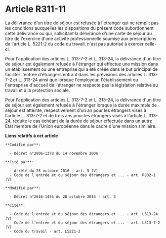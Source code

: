 # Article R311-11

La délivrance d'un titre de séjour est refusée à l'étranger qui ne remplit pas les conditions auxquelles les dispositions du
présent code subordonnent cette délivrance ou qui, sollicitant la délivrance d'une carte de séjour au titre de l'exercice
d'une activité professionnelle soumise aux prescriptions de l'article L. 5221-2 du code du travail, n'est pas autorisé à
exercer celle-ci. 

Pour l'application des articles L. 313-7-2 et L. 313-24, la délivrance d'un titre de séjour est également refusée à
l'étranger qui effectue une mission dans un établissement ou une entreprise qui a été créée dans le but principal de
faciliter l'entrée d'étrangers entrant dans les prévisions des articles L. 313-7-2 et L. 313-24 ainsi que lorsque
l'employeur, l'établissement ou l'entreprise d'accueil de l'étranger ne respecte pas la législation relative au travail et à
la protection sociale. 

Pour l'application des articles L. 313-7-2 et L. 313-24, la délivrance d'un titre de séjour est également refusée à
l'étranger lorsque la durée maximale de séjour est atteinte, respectivement d'un an pour les étrangers visés à l'article L.
313-7-2 et de trois ans pour les étrangers visés à l'article L. 313-24, réduite le cas échéant de la durée de séjour
effectuée dans un autre Etat membre de l'Union européenne dans le cadre d'une mission similaire.

**Liens relatifs à cet article**

	**Codifié par**:

	  - Décret n°2006-1378 du 14 novembre 2006

	**Cité par**:

	  - Arrêté du 28 octobre 2016 - art. 5 (V)
	  - Code de l'entrée et du séjour des étrangers et ... - art. R832-1 (V)

	**Modifié par**:

	  - Décret n°2016-1456 du 28 octobre 2016 - art. 3

	**Cite**:

	  - Code de l'entrée et du séjour des étrangers et ... - art. L313-24 (V)
	  - Code de l'entrée et du séjour des étrangers et ... - art. L313-7-2 (V)
	  - Code du travail - art. L5221-2
